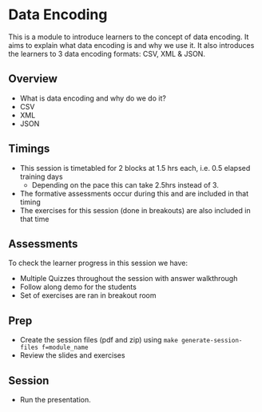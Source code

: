 # Data Encoding

This is a module to introduce learners to the concept of data encoding. It aims to explain what data encoding is and why we use it. It also introduces the learners to 3 data encoding formats: CSV, XML & JSON.

## Overview

- What is data encoding and why do we do it?
- CSV
- XML
- JSON

## Timings

- This session is timetabled for 2 blocks at 1.5 hrs each, i.e. 0.5 elapsed training days
    - Depending on the pace this can take 2.5hrs instead of 3.
- The formative assessments occur during this and are included in that timing
- The exercises for this session (done in breakouts) are also included in that time

## Assessments

To check the learner progress in this session we have:

- Multiple Quizzes throughout the session with answer walkthrough
- Follow along demo for the students
- Set of exercises are ran in breakout room

## Prep

- Create the session files (pdf and zip) using `make generate-session-files f=module_name`
- Review the slides and exercises

## Session

- Run the presentation.
